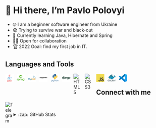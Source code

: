 # 👋 Hi there, I’m Pavlo Polovyi
* :nerd_face: I am a beginner software engineer from Ukraine
* :fearful: Trying to survive war and black-out
* :orange_book: Currently learning Java, Hibernate and Spring
* :raising_hand_man: Open for collaboration 
* :trophy: 2022 Goal: find my first job in IT.

## Languages and Tools
<img align="left" alt="Java" width="26px" src="https://raw.githubusercontent.com/devicons/devicon/v2.15.1/icons/java/java-original-wordmark.svg" style="padding-right:10px;"/>
<img align="left" alt="Spring" width="26px" src="https://raw.githubusercontent.com/devicons/devicon/v2.15.1/icons/spring/spring-original-wordmark.svg" style="padding-right:10px;"/>
<img align="left" alt="MySQL" width="26px" src="https://raw.githubusercontent.com/devicons/devicon/v2.15.1/icons/mysql/mysql-original-wordmark.svg" style="padding-right:10px;"/>
<img align="left" alt="Intellij" width="26px" src="https://raw.githubusercontent.com/devicons/devicon/v2.15.1/icons/intellij/intellij-plain-wordmark.svg" style="padding-right:10px;"/>
<img align="left" alt="Python" width="26px" src="https://raw.githubusercontent.com/devicons/devicon/v2.15.1/icons/python/python-original-wordmark.svg" style="padding-right:10px;"/>
<img align="left" alt="Django" width="26px" src="https://raw.githubusercontent.com/devicons/devicon/v2.15.1/icons/django/django-plain-wordmark.svg" style="padding-right:10px;"/>
<img align="left" alt="HTML5" width="26px" src="https://cdn.jsdelivr.net/gh/devicons/devicon/icons/html5/html5-original.svg" style="padding-right:10px;" />
<img align="left" alt="CSS3" width="26px" src="https://cdn.jsdelivr.net/gh/devicons/devicon/icons/css3/css3-original.svg" style="padding-right:10px;" />
<img align="left" alt="JS" width="26px" src="https://raw.githubusercontent.com/devicons/devicon/v2.15.1/icons/javascript/javascript-original.svg" style="padding-right:10px;"/>
<img align="left" alt="Docker" width="26px" src="https://raw.githubusercontent.com/devicons/devicon/v2.15.1/icons/docker/docker-original-wordmark.svg" style="padding-right:10px;"/>
<img align="left" alt="VSCode" width="26px" src="https://raw.githubusercontent.com/devicons/devicon/v2.15.1/icons/vscode/vscode-original.svg" style="padding-right:10px;"/><br>

## Connect with me
<a href="https://web.telegram.org/k/#@pasha_pol"><img src="https://simpleicons.org/icons/telegram.svg" width="26px" align="left" alt="Telegram"></a><br>

<details>
  <summary>:zap: GitHub Stats</summary>

  <img align="left" alt="My GitHub Stats" src="https://github-readme-stats.vercel.app/api?username=PavloPolovyi&show_icons=true&hide_border=false&title_color=ff652f&icon_color=FFE400&bg_color=09131B&text_color=ffffff&border_color=0c1a25" />

</details>


<!---
PavloPolovyi/PavloPolovyi is a ✨ special ✨ repository because its `README.md` (this file) appears on your GitHub profile.
You can click the Preview link to take a look at your changes.https://raw.githubusercontent.com/devicons/devicon/v2.15.1/icons/vscode/vscode-original.svg
--->

